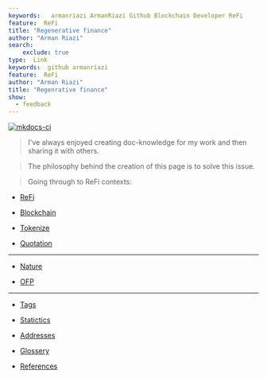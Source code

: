 ```yaml
---
keywords:   armanriazi ArmanRiazi Github Blockchain Developer ReFi
feature:  ReFi 
title: "Regenerative finance"
author: "Arman Riazi"
search:
    exclude: true
type:  Link
keywords:  github armanriazi
feature:  ReFi
author: "Arman Riazi"
title: "Regenrative finance"
show:
  - feedback
---
```


[![mkdocs-ci](https://github.com/armanriazi/refi/actions/workflows/ci.yml/badge.svg?branch=main)](https://github.com/armanriazi/refi/actions/workflows/ci.yml)

>  I've always enjoyed creating doc-knowledge for my work and then sharing it with others. 

>  The philosophy behind the creation of this page is to solve this issue.

> Going through to ReFi contexts:

- [ReFi](refi/refi.md)

- [Blockchain](blockchain/blockchain.md)

- [Tokenize](blockchain/tokenize.md)

- [Quotation](quotation.md)

---

- [Nature](./nature/nature.md)

- [OFP](./nature/ofp/ofp.md)

---

- [Tags](tags.md)

- [Statictics](statictic.md)

- [Addresses](address.md)

- [Glossery](glossery.md)

- [References](reference.md)




